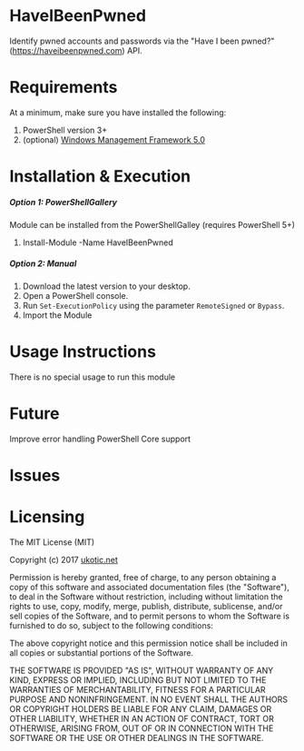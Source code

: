 HaveIBeenPwned
============================

Identify pwned accounts and passwords via the "Have I been pwned?" (https://haveibeenpwned.com) API.

# Requirements

At a minimum, make sure you have installed the following:

1. PowerShell version 3+
2. (optional) [Windows Management Framework 5.0](https://www.microsoft.com/en-us/download/details.aspx?id=50395)

# Installation & Execution

##### Option 1: PowerShellGallery

Module can be installed from the PowerShellGalley (requires PowerShell 5+)
1. Install-Module -Name HaveIBeenPwned

##### Option 2: Manual

1. Download the latest version to your desktop.
2. Open a PowerShell console.
3. Run `Set-ExecutionPolicy` using the parameter `RemoteSigned` or `Bypass`.
4. Import the Module


# Usage Instructions

There is no special usage to run this module

# Future

Improve error handling
PowerShell Core support

# Issues



# Licensing

The MIT License (MIT)

Copyright (c) 2017 [ukotic.net](http://blog.ukotic.net)

Permission is hereby granted, free of charge, to any person obtaining a copy
of this software and associated documentation files (the "Software"), to deal
in the Software without restriction, including without limitation the rights
to use, copy, modify, merge, publish, distribute, sublicense, and/or sell
copies of the Software, and to permit persons to whom the Software is
furnished to do so, subject to the following conditions:

The above copyright notice and this permission notice shall be included in all
copies or substantial portions of the Software.

THE SOFTWARE IS PROVIDED "AS IS", WITHOUT WARRANTY OF ANY KIND, EXPRESS OR
IMPLIED, INCLUDING BUT NOT LIMITED TO THE WARRANTIES OF MERCHANTABILITY,
FITNESS FOR A PARTICULAR PURPOSE AND NONINFRINGEMENT. IN NO EVENT SHALL THE
AUTHORS OR COPYRIGHT HOLDERS BE LIABLE FOR ANY CLAIM, DAMAGES OR OTHER
LIABILITY, WHETHER IN AN ACTION OF CONTRACT, TORT OR OTHERWISE, ARISING FROM,
OUT OF OR IN CONNECTION WITH THE SOFTWARE OR THE USE OR OTHER DEALINGS IN THE
SOFTWARE.
